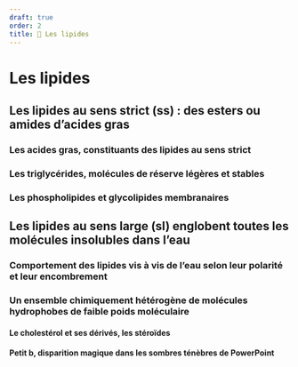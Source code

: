 ```yaml
---
draft: true
order: 2
title: 🧈 Les lipides
---
```

# Les lipides
## Les lipides au sens strict (ss) : des esters ou amides d’acides gras
### Les acides gras, constituants des lipides au sens strict
### Les triglycérides, molécules de réserve légères et stables
### Les phospholipides et glycolipides membranaires
## Les lipides au sens large (sl) englobent toutes les molécules insolubles dans l’eau
### Comportement des lipides vis à vis de l’eau selon leur polarité et leur encombrement
### Un ensemble chimiquement hétérogène de molécules hydrophobes de faible poids moléculaire
#### Le cholestérol et ses dérivés, les stéroïdes
#### Petit b, disparition magique dans les sombres ténèbres de PowerPoint